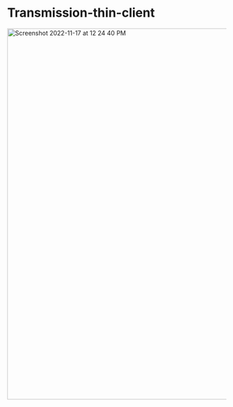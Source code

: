 # Transmission-thin-client


<img width="852" alt="Screenshot 2022-11-17 at 12 24 40 PM" src="https://user-images.githubusercontent.com/1414728/202552531-c11b4ea1-b059-4249-bd1a-166fad5bc2cf.png">
